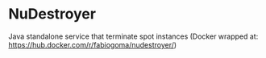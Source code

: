 # NuDestroyer

Java standalone service that terminate spot instances
(Docker wrapped at: https://hub.docker.com/r/fabiogoma/nudestroyer/)

